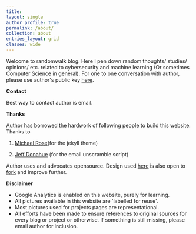 ```yaml
---
title: 
layout: single
author_profile: true
permalink: /about/
collection: about
entries_layout: grid
classes: wide
---
```

Welcome to randomwalk blog. Here I pen down random thoughts/ studies/ opinions/ etc. related to cybersecurity and machine learning (Or sometimes Computer Science in general). For one to one conversation with author, please use author's public key [here](/static/base.txt).

**Contact**

Best way to contact author is email. 

**Thanks**

Author has borrowed the hardwork of following people to build this website. Thanks to

1. [Michael Rose](https://github.com/mmistakes)(for the jekyll theme)

2. [Jeff Donahue](http://jeffdonahue.com/) (for the email unscramble script)

Author uses and advocates opensource. Design used [here](https://agusmakmun.github.io/) is also open to [fork](https://github.com/rahulrajpl/rahulrajpl.github.io) and improve further.


**Disclaimer**

- Google Analytics is enabled on this website, purely for learning.
- All pictures available in this website are 'labelled for reuse'. 
- Most pictures used for projects pages are representational. 
- All efforts have been made to ensure references to original sources for every blog or project or otherwise. If something is still missing, please email author for inclusion.